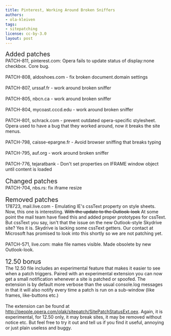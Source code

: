 ```yaml
---
title: Pinterest, Working Around Broken Sniffers
authors:
- ola-kleiven
tags:
- sitepatching
license: cc-by-3.0
layout: post
---
```


<span style="font-size: 140%">Added patches</span><br/>PATCH-811, pinterest.com: Opera fails to update status of display:none checkbox. Core bug.<br/><br/>PATCH-808, aldoshoes.com - fix broken document.domain settings<br/><br/>PATCH-807, urssaf.fr - work around broken sniffer<br/><br/>PATCH-805, nbcn.ca - work around broken sniffer<br/><br/>PATCH-804, mycoast.cccd.edu - work around broken sniffer<br/><br/>PATCH-801, schrack.com - prevent outdated opera-specific stylesheet. Opera used to have a bug that they worked around, now it breaks the site menus.<br/><br/>PATCH-798, caisse-epargne.fr - Avoid browser sniffing that breaks typing<br/><br/>PATCH-795, auf.org - work around broken sniffer<br/><br/>PATCH-776, tejaratbank - Don&#39;t set properties on IFRAME window object until content is loaded<br/><br/><span style="font-size: 140%">Changed patches</span><br/>PATCH-704, nbs.rs: fix iframe resize<br/><br/><span style="font-size: 140%">Removed patches</span><br/>178723, mail.live.com - Emulating IE&#39;s cssText property on style sheets. Now, this one is interesting. <s>With the update to the Outlook-look</s> At some point the mail team have fixed this and added proper prototypes for cssText. But cssText you say, isn&#39;t that the issue on the new Outlook-style Skydrive site? Yes it is. Skydrive is lacking some cssText getters. Our contact at Microsoft has promised to look into this shortly so we are not patching yet.<br/><br/>PATCH-571, live.com: make file names visible. Made obsolete by new Outlook-look.<br/><br/><span style="font-size: 140%">12.50 bonus</span><br/>The 12.50 file includes an experimental feature that makes it easier to see when a patch triggers. Paired with an experimental extension you can now get a small notification whenever a site is patched or spoofed. The extension is by default more verbose than the usual console.log messages in that it will also notify every time a patch is run on a sub-window (like frames, like-buttons etc.)<br/><br/>The extension can be found at <a href="http://people.opera.com/olak/sitepatch/SitePatchStatusExt.oex" target="_blank">http://people.opera.com/olak/sitepatch/SitePatchStatusExt.oex</a>. Again, it is experimental, for 12.50 only, it may break sites, it may be removed without notice etc. But feel free to try it out and tell us if you find it useful, annoying or just plain useless and buggy.<br/><br/><br/><br/>
